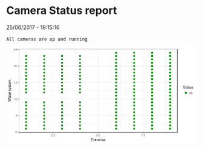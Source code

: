 Camera Status report
================
25/06/2017 - 19:15:16

    All cameras are up and running

![](camreport_files/figure-markdown_github/unnamed-chunk-2-1.png)
